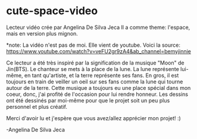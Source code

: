 # cute-space-video

Lecteur vidéo crée par Angelina De Silva Jeca
Il a comme theme: l'espace, mais en version plus mignon.

*note: La vidéo n'est pas de moi. Elle vient de youtube. 
Voici la source: https://www.youtube.com/watch?v=veFU2gr9zA4&ab_channel=bemyjinnie

Ce lecteur a été très inspiré par la signification de la
musique "Moon" de Jin(BTS). Le chanteur se mets à la place de la lune. La lune représente lui-même, en tant qu'artiste, et la terre représente ses fans. En gros, il est toujours en train de veiller un oeil sur ses fans comme la lune qui tourne autour de la terre. Cette musique a toujours eu une place spécial dans mon coeur, donc, j'ai profité de l'occasion pour lui rendre honneur. Les dessins ont été dessinés par moi-même pour que le projet soit un peu plus personnel et plus créatif. 

Merci d'avoir lu et j'espère que vous avez/allez apprécier mon projet! :)


-Angelina De Silva Jeca
